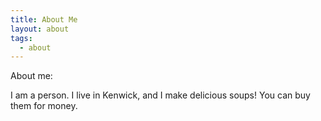 ```yaml
---
title: About Me
layout: about
tags:
  - about
---
```


About me:

I am a person. I live in Kenwick, and I make delicious soups! You can buy them for money.